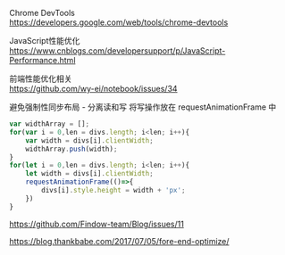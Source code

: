 Chrome DevTools  
https://developers.google.com/web/tools/chrome-devtools

JavaScript性能优化  
https://www.cnblogs.com/developersupport/p/JavaScript-Performance.html 


前端性能优化相关  
https://github.com/wy-ei/notebook/issues/34

避免强制性同步布局 - 分离读和写
将写操作放在 requestAnimationFrame 中

```javascript
var widthArray = [];
for(var i = 0,len = divs.length; i<len; i++){
    var width = divs[i].clientWidth;
    widthArray.push(width);
}
for(let i = 0,len = divs.length; i<len; i++){
    let width = divs[i].clientWidth;
    requestAnimationFrame(()=>{
        divs[i].style.height = width + 'px';
    })
}
```

https://github.com/Findow-team/Blog/issues/11

https://blog.thankbabe.com/2017/07/05/fore-end-optimize/

